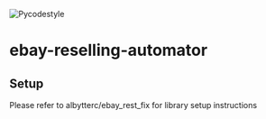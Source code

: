 ![Pycodestyle](https://github.com/albytterc/ebay-reselling-automator/actions/workflows/main.yml/badge.svg)
# ebay-reselling-automator

## Setup
Please refer to albytterc/ebay_rest_fix for library setup instructions
